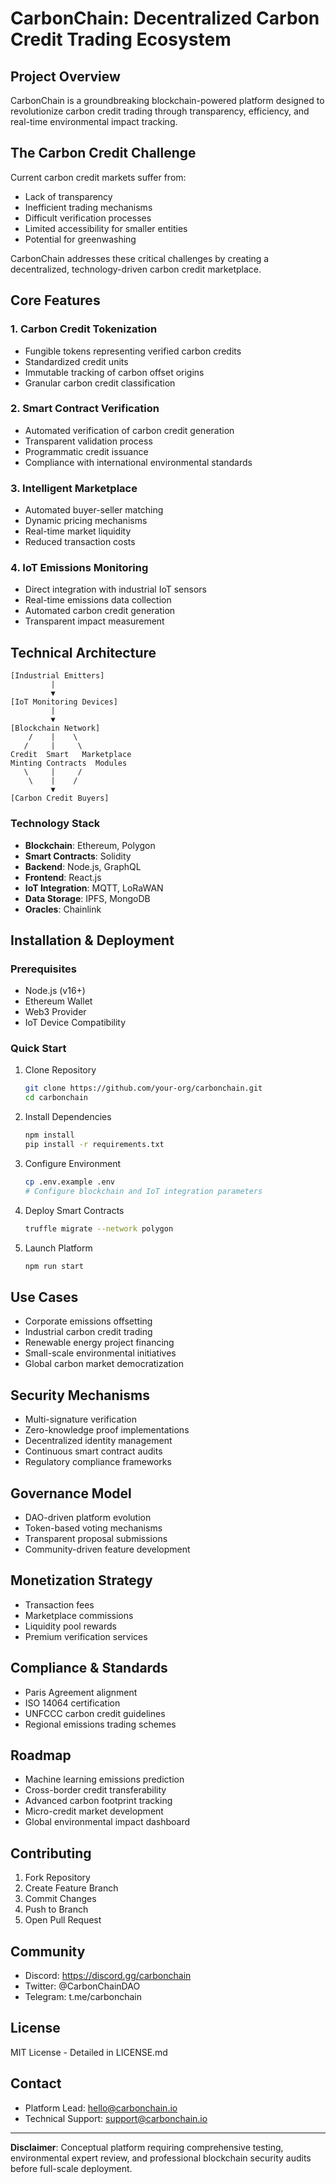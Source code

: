 # CarbonChain: Decentralized Carbon Credit Trading Ecosystem

## Project Overview

CarbonChain is a groundbreaking blockchain-powered platform designed to revolutionize carbon credit trading through transparency, efficiency, and real-time environmental impact tracking.

## The Carbon Credit Challenge

Current carbon credit markets suffer from:
- Lack of transparency
- Inefficient trading mechanisms
- Difficult verification processes
- Limited accessibility for smaller entities
- Potential for greenwashing

CarbonChain addresses these critical challenges by creating a decentralized, technology-driven carbon credit marketplace.

## Core Features

### 1. Carbon Credit Tokenization
- Fungible tokens representing verified carbon credits
- Standardized credit units
- Immutable tracking of carbon offset origins
- Granular carbon credit classification

### 2. Smart Contract Verification
- Automated verification of carbon credit generation
- Transparent validation process
- Programmatic credit issuance
- Compliance with international environmental standards

### 3. Intelligent Marketplace
- Automated buyer-seller matching
- Dynamic pricing mechanisms
- Real-time market liquidity
- Reduced transaction costs

### 4. IoT Emissions Monitoring
- Direct integration with industrial IoT sensors
- Real-time emissions data collection
- Automated carbon credit generation
- Transparent impact measurement

## Technical Architecture

```
[Industrial Emitters]
         |
         ▼
[IoT Monitoring Devices]
         |
         ▼
[Blockchain Network]
    /    |    \
   /     |     \
Credit  Smart   Marketplace
Minting Contracts  Modules
   \     |     /
    \    |    /
         ▼
[Carbon Credit Buyers]
```

### Technology Stack
- **Blockchain**: Ethereum, Polygon
- **Smart Contracts**: Solidity
- **Backend**: Node.js, GraphQL
- **Frontend**: React.js
- **IoT Integration**: MQTT, LoRaWAN
- **Data Storage**: IPFS, MongoDB
- **Oracles**: Chainlink

## Installation & Deployment

### Prerequisites
- Node.js (v16+)
- Ethereum Wallet
- Web3 Provider
- IoT Device Compatibility

### Quick Start
1. Clone Repository
   ```bash
   git clone https://github.com/your-org/carbonchain.git
   cd carbonchain
   ```

2. Install Dependencies
   ```bash
   npm install
   pip install -r requirements.txt
   ```

3. Configure Environment
   ```bash
   cp .env.example .env
   # Configure blockchain and IoT integration parameters
   ```

4. Deploy Smart Contracts
   ```bash
   truffle migrate --network polygon
   ```

5. Launch Platform
   ```bash
   npm run start
   ```

## Use Cases

- Corporate emissions offsetting
- Industrial carbon credit trading
- Renewable energy project financing
- Small-scale environmental initiatives
- Global carbon market democratization

## Security Mechanisms

- Multi-signature verification
- Zero-knowledge proof implementations
- Decentralized identity management
- Continuous smart contract audits
- Regulatory compliance frameworks

## Governance Model

- DAO-driven platform evolution
- Token-based voting mechanisms
- Transparent proposal submissions
- Community-driven feature development

## Monetization Strategy

- Transaction fees
- Marketplace commissions
- Liquidity pool rewards
- Premium verification services

## Compliance & Standards

- Paris Agreement alignment
- ISO 14064 certification
- UNFCCC carbon credit guidelines
- Regional emissions trading schemes

## Roadmap

- Machine learning emissions prediction
- Cross-border credit transferability
- Advanced carbon footprint tracking
- Micro-credit market development
- Global environmental impact dashboard

## Contributing

1. Fork Repository
2. Create Feature Branch
3. Commit Changes
4. Push to Branch
5. Open Pull Request

## Community

- Discord: https://discord.gg/carbonchain
- Twitter: @CarbonChainDAO
- Telegram: t.me/carbonchain

## License

MIT License - Detailed in LICENSE.md

## Contact

- Platform Lead: hello@carbonchain.io
- Technical Support: support@carbonchain.io

---

**Disclaimer**: Conceptual platform requiring comprehensive testing, environmental expert review, and professional blockchain security audits before full-scale deployment.
